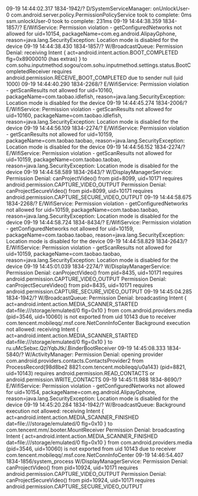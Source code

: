 09-19 14:44:02.317 1834-1942/? D/SystemServiceManager: onUnlockUser-0 com.android.server.policy.PermissionPolicyService took to complete: 0ms
    ssm.unlockUser-0 took to complete: 231ms
09-19 14:44:38.359 1834-1857/? E/WifiService: Permission violation - getConfiguredNetworks not allowed for uid=10154, packageName=com.eg.android.AlipayGphone, reason=java.lang.SecurityException: Location mode is disabled for the device
09-19 14:44:38.430 1834-1857/? W/BroadcastQueue: Permission Denial: receiving Intent { act=android.intent.action.BOOT_COMPLETED flg=0x89000010 (has extras) } to com.sohu.inputmethod.sogou/com.sohu.inputmethod.settings.status.BootCompletedReceiver requires android.permission.RECEIVE_BOOT_COMPLETED due to sender null (uid 1000)
09-19 14:44:40.290 1834-2268/? E/WifiService: Permission violation - getScanResults not allowed for uid=10160, packageName=com.taobao.idlefish, reason=java.lang.SecurityException: Location mode is disabled for the device
09-19 14:44:45.274 1834-2006/? E/WifiService: Permission violation - getScanResults not allowed for uid=10160, packageName=com.taobao.idlefish, reason=java.lang.SecurityException: Location mode is disabled for the device
09-19 14:44:56.109 1834-2274/? E/WifiService: Permission violation - getScanResults not allowed for uid=10159, packageName=com.taobao.taobao, reason=java.lang.SecurityException: Location mode is disabled for the device
09-19 14:44:56.152 1834-2274/? E/WifiService: Permission violation - getScanResults not allowed for uid=10159, packageName=com.taobao.taobao, reason=java.lang.SecurityException: Location mode is disabled for the device
09-19 14:44:58.589 1834-2643/? W/DisplayManagerService: Permission Denial: canProjectVideo() from pid=8099, uid=10171 requires android.permission.CAPTURE_VIDEO_OUTPUT
    Permission Denial: canProjectSecureVideo() from pid=8099, uid=10171 requires android.permission.CAPTURE_SECURE_VIDEO_OUTPUT
09-19 14:44:58.675 1834-2268/? E/WifiService: Permission violation - getConfiguredNetworks not allowed for uid=10159, packageName=com.taobao.taobao, reason=java.lang.SecurityException: Location mode is disabled for the device
09-19 14:44:58.724 1834-8434/? E/WifiService: Permission violation - getConfiguredNetworks not allowed for uid=10159, packageName=com.taobao.taobao, reason=java.lang.SecurityException: Location mode is disabled for the device
09-19 14:44:58.829 1834-2643/? E/WifiService: Permission violation - getScanResults not allowed for uid=10159, packageName=com.taobao.taobao, reason=java.lang.SecurityException: Location mode is disabled for the device
09-19 14:45:01.039 1834-2274/? W/DisplayManagerService: Permission Denial: canProjectVideo() from pid=8435, uid=10171 requires android.permission.CAPTURE_VIDEO_OUTPUT
    Permission Denial: canProjectSecureVideo() from pid=8435, uid=10171 requires android.permission.CAPTURE_SECURE_VIDEO_OUTPUT
09-19 14:45:04.285 1834-1942/? W/BroadcastQueue: Permission Denial: broadcasting Intent { act=android.intent.action.MEDIA_SCANNER_STARTED dat=file:///storage/emulated/0 flg=0x10 } from com.android.providers.media (pid=3546, uid=10060) is not exported from uid 10143 due to receiver com.tencent.mobileqq/.msf.core.NetConnInfoCenter
    Background execution not allowed: receiving Intent { act=android.intent.action.MEDIA_SCANNER_STARTED dat=file:///storage/emulated/0 flg=0x10 } to ru.uMcSebxc.QziYqbJtk/.BinderBootReceiver
09-19 14:45:08.333 1834-5840/? W/ActivityManager: Permission Denial: opening provider com.android.providers.contacts.ContactsProvider2 from ProcessRecord{98d8be2 8821:com.tencent.mobileqq/u0a143} (pid=8821, uid=10143) requires android.permission.READ_CONTACTS or android.permission.WRITE_CONTACTS
09-19 14:45:11.988 1834-8690/? E/WifiService: Permission violation - getConfiguredNetworks not allowed for uid=10154, packageName=com.eg.android.AlipayGphone, reason=java.lang.SecurityException: Location mode is disabled for the device
09-19 14:45:20.284 1834-1942/? W/BroadcastQueue: Background execution not allowed: receiving Intent { act=android.intent.action.MEDIA_SCANNER_FINISHED dat=file:///storage/emulated/0 flg=0x10 } to com.tencent.mm/.booter.MountReceiver
    Permission Denial: broadcasting Intent { act=android.intent.action.MEDIA_SCANNER_FINISHED dat=file:///storage/emulated/0 flg=0x10 } from com.android.providers.media (pid=3546, uid=10060) is not exported from uid 10143 due to receiver com.tencent.mobileqq/.msf.core.NetConnInfoCenter
09-19 14:46:54.407 1834-1856/system_process W/DisplayManagerService: Permission Denial: canProjectVideo() from pid=10924, uid=10171 requires android.permission.CAPTURE_VIDEO_OUTPUT
    Permission Denial: canProjectSecureVideo() from pid=10924, uid=10171 requires android.permission.CAPTURE_SECURE_VIDEO_OUTPUT
